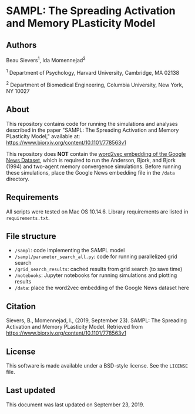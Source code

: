 # SAMPL: The Spreading Activation and Memory PLasticity Model

## Authors

Beau Sievers<sup>1</sup>, Ida Momennejad<sup>2</sup>

<sup>1</sup> Department of Psychology, Harvard University, Cambridge, MA 02138

<sup>2</sup> Department of Biomedical Engineering, Columbia University, New York, NY 10027

## About

This repository contains code for running the simulations and analyses described in the paper "SAMPL: The Spreading Activation and Memory PLasticity Model," available at: https://www.biorxiv.org/content/10.1101/778563v1

This repository does **NOT** contain the [word2vec embedding of the Google News Dataset](https://drive.google.com/file/d/0B7XkCwpI5KDYNlNUTTlSS21pQmM/edit?usp=sharing), which is required to run the Anderson, Bjork, and Bjork (1994) and two-agent memory convergence simulations. Before running these simulations, place the Google News embedding file in the `/data` directory.

## Requirements

All scripts were tested on Mac OS 10.14.6. Library requirements are listed in `requirements.txt`.

## File structure

- `/sampl`: code implementing the SAMPL model
- `/sampl/parameter_search_all.py`: code for running parallelized grid search
- `/grid_search_results`: cached results from grid search (to save time)
- `/notebooks`: Jupyter notebooks for running simulations and plotting results
- `/data`: place the word2vec embedding of the Google News dataset here

## Citation

Sievers, B., Momennejad, I., (2019, September 23). SAMPL: The Spreading Activation and Memory PLasticity Model. Retrieved from https://www.biorxiv.org/content/10.1101/778563v1

## License

This software is made available under a BSD-style license. See the `LICENSE` file.

## Last updated

This document was last updated on September 23, 2019.

